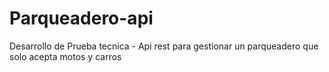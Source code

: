 # Parqueadero-api
Desarrollo de Prueba tecnica - Api rest para gestionar un parqueadero que solo acepta motos y carros
